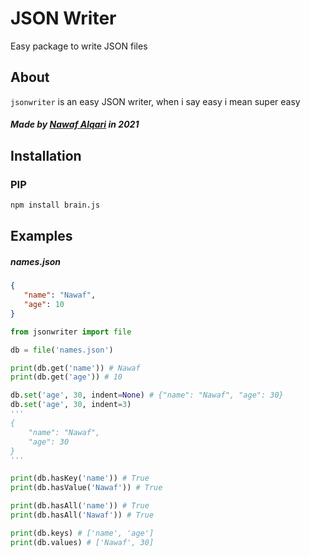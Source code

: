 # JSON Writer
Easy package to write JSON files

## About
`jsonwriter` is an easy JSON writer, when i say easy i mean super easy
##### Made by <a href="https://nawaf.cf">Nawaf Alqari<a> in 2021

## Installation 
### PIP
```bash
npm install brain.js
```

## Examples
##### names.json
```json
{
   "name": "Nawaf",
   "age": 10
}
```

```python
from jsonwriter import file

db = file('names.json')

print(db.get('name')) # Nawaf
print(db.get('age')) # 10

db.set('age', 30, indent=None) # {"name": "Nawaf", "age": 30}
db.set('age', 30, indent=3)
'''
{
    "name": "Nawaf",
    "age": 30
}
'''

print(db.hasKey('name')) # True
print(db.hasValue('Nawaf')) # True

print(db.hasAll('name')) # True
print(db.hasAll('Nawaf')) # True

print(db.keys) # ['name', 'age']
print(db.values) # ['Nawaf', 30]
```
